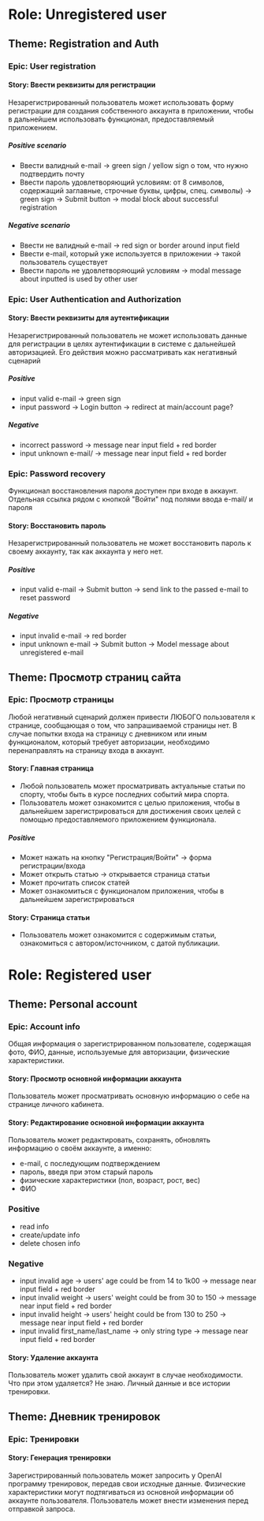 # Role: Unregistered user
## Theme: Registration and Auth

### Epic: User registration
#### Story: Ввести реквизиты для регистрации
Незарегистрированный пользователь может использовать форму регистрации для создания собственного аккаунта в приложении, чтобы в дальнейшем использовать функционал, предоставляемый приложением. 
##### Positive scenario
- Ввести валидный e-mail -> green sign / yellow sign о том, что нужно подтвердить почту
- Ввести пароль удовлетворяющий условиям: от 8 символов, содержащий заглавные, строчные буквы, цифры, спец. символы) -> green sign -> Submit button -> modal block about successful registration
##### Negative scenario
- Ввести не валидный e-mail -> red sign or border around input field
- Ввести e-mail, который уже используется в приложении -> такой пользователь существует
- Ввести пароль не удовлетворяющий условиям -> modal message about inputted   is used by other user
### Epic: User Authentication and Authorization
#### Story: Ввести реквизиты для аутентификации
Незарегистрированный пользователь не может использовать данные для регистрации в целях аутентификации в системе с дальнейшей авторизацией. Его действия можно рассматривать как негативный сценарий
##### Positive
- input valid e-mail   -> green sign
- input password -> Login button -> redirect at main/account page?
##### Negative
- incorrect password -> message near input field + red border
- input unknown e-mail/  -> message near input field + red border

### Epic: Password recovery
Функционал восстановления пароля доступен при входе в аккаунт. Отдельная ссылка рядом с кнопкой "Войти" под полями ввода e-mail/  и пароля
#### Story: Восстановить пароль
Незарегистрированный пользователь не может восстановить пароль к своему аккаунту, так как аккаунта у него нет.
##### Positive
- input valid e-mail -> Submit button -> send link to the passed e-mail to reset password
##### Negative
- input invalid e-mail -> red border
- input unknown e-mail -> Submit button -> Model message about unregistered e-mail

## Theme: Просмотр страниц сайта
### Epic: Просмотр страницы
Любой негативный сценарий должен привести ЛЮБОГО пользователя к странице, сообщающая о том, что запрашиваемой страницы нет. В случае попытки входа на страницу с дневником или иным функционалом, который требует авторизации, необходимо перенаправлять на страницу входа в аккаунт.
#### Story: Главная страница
- Любой пользователь может просматривать актуальные статьи по спорту, чтобы быть в курсе последних событий мира спорта.
- Пользователь может ознакомится с целью приложения, чтобы в дальнейшем зарегистрироваться для достижения своих целей с помощью предоставляемого приложением функционала.
##### Positive
- Может нажать на кнопку "Регистрация/Войти" -> форма регистрации/входа
- Может открыть статью -> открывается страница статьи
- Может прочитать список статей
- Может ознакомиться с функционалом приложения, чтобы в дальнейшем зарегистрироваться 

#### Story: Страница статьи
- Пользователь может ознакомится с содержимым статьи, ознакомиться с автором/источником, с датой публикации.

# Role: Registered user
## Theme: Personal account
### Epic: Account info
Общая информация о зарегистрированном пользователе, содержащая фото, ФИО, данные, используемые для авторизации, физические характеристики.
#### Story: Просмотр основной информации аккаунта
Пользователь может просматривать основную информацию о себе на странице личного кабинета.

#### Story: Редактирование основной информации аккаунта
Пользователь может редактировать, сохранять, обновлять информацию о своём аккаунте, а именно:
- e-mail, с последующим подтверждением
- пароль, введя при этом старый пароль
- физические характеристики (пол, возраст, рост, вес)
- ФИО
### Positive
- read info
- create/update info
- delete chosen info
### Negative
- input invalid age -> users' age could be from 14 to 1k00 -> message near input field + red border
- input invalid weight -> users' weight could be from 30 to 150 -> message near input field + red border
- input invalid height -> users' height could be from 130 to 250 -> message near input field + red border
- input invalid first_name/last_name -> only string type -> message near input field + red border

#### Story: Удаление аккаунта
Пользователь может удалить свой аккаунт в случае необходимости. Что при этом удаляется? Не знаю. Личный данные и все истории тренировки. 

## Theme: Дневник тренировок
### Epic: Тренировки
#### Story: Генерация тренировки
Зарегистрированный пользователь может запросить у OpenAI программу тренировок, передав свои исходные данные. Физические характеристики могут подтягиваться из основной информации об аккаунте пользователя. Пользователь может внести изменения перед отправкой запроса.

